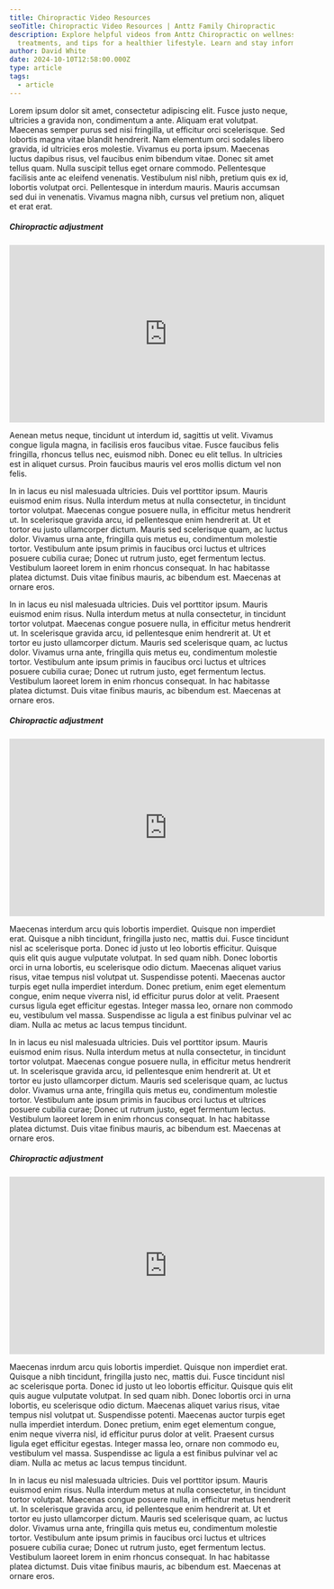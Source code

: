 ```yaml
---
title: Chiropractic Video Resources
seoTitle: Chiropractic Video Resources | Anttz Family Chiropractic
description: Explore helpful videos from Anttz Chiropractic on wellness,
  treatments, and tips for a healthier lifestyle. Learn and stay informed!
author: David White
date: 2024-10-10T12:58:00.000Z
type: article
tags:
  - article
---
```

Lorem ipsum dolor sit amet, consectetur adipiscing elit. Fusce justo neque, ultricies a gravida non, condimentum a ante. Aliquam erat volutpat. Maecenas semper purus sed nisi fringilla, ut efficitur orci scelerisque. Sed lobortis magna vitae blandit hendrerit. Nam elementum orci sodales libero gravida, id ultricies eros molestie. Vivamus eu porta ipsum. Maecenas luctus dapibus risus, vel faucibus enim bibendum vitae. Donec sit amet tellus quam. Nulla suscipit tellus eget ornare commodo. Pellentesque facilisis ante ac eleifend venenatis. Vestibulum nisl nibh, pretium quis ex id, lobortis volutpat orci. Pellentesque in interdum mauris. Mauris accumsan sed dui in venenatis. Vivamus magna nibh, cursus vel pretium non, aliquet et erat erat.


<div class="youtube-embed Right">
  <h5 class="text-lg mb-4 font-bold">Chiropractic adjustment</h5>
  <iframe width="560" height="315" src="https://www.youtube.com/embed/rtkv8Lm3luI" frameborder="0" allowfullscreen class="max-w-full"></iframe>
</div>

Aenean metus neque, tincidunt ut interdum id, sagittis ut velit. Vivamus congue ligula magna, in facilisis eros faucibus vitae. Fusce faucibus felis fringilla, rhoncus tellus nec, euismod nibh. Donec eu elit tellus. In ultricies est in aliquet cursus. Proin faucibus mauris vel eros mollis dictum vel non felis.

In in lacus eu nisl malesuada ultricies. Duis vel porttitor ipsum. Mauris euismod enim risus. Nulla interdum metus at nulla consectetur, in tincidunt tortor volutpat. Maecenas congue posuere nulla, in efficitur metus hendrerit ut. In scelerisque gravida arcu, id pellentesque enim hendrerit at. Ut et tortor eu justo ullamcorper dictum. Mauris sed scelerisque quam, ac luctus dolor. Vivamus urna ante, fringilla quis metus eu, condimentum molestie tortor. Vestibulum ante ipsum primis in faucibus orci luctus et ultrices posuere cubilia curae; Donec ut rutrum justo, eget fermentum lectus. Vestibulum laoreet lorem in enim rhoncus consequat. In hac habitasse platea dictumst. Duis vitae finibus mauris, ac bibendum est. Maecenas at ornare eros.

In in lacus eu nisl malesuada ultricies. Duis vel porttitor ipsum. Mauris euismod enim risus. Nulla interdum metus at nulla consectetur, in tincidunt tortor volutpat. Maecenas congue posuere nulla, in efficitur metus hendrerit ut. In scelerisque gravida arcu, id pellentesque enim hendrerit at. Ut et tortor eu justo ullamcorper dictum. Mauris sed scelerisque quam, ac luctus dolor. Vivamus urna ante, fringilla quis metus eu, condimentum molestie tortor. Vestibulum ante ipsum primis in faucibus orci luctus et ultrices posuere cubilia curae; Donec ut rutrum justo, eget fermentum lectus. Vestibulum laoreet lorem in enim rhoncus consequat. In hac habitasse platea dictumst. Duis vitae finibus mauris, ac bibendum est. Maecenas at ornare eros.


<div class="youtube-embed Left">
  <h5 class="text-lg mb-4 font-bold">Chiropractic adjustment</h5>
  <iframe width="560" height="315" src="https://www.youtube.com/embed/tYGJZiW5Df8" frameborder="0" allowfullscreen class="max-w-full"></iframe>
</div>

Maecenas interdum arcu quis lobortis imperdiet. Quisque non imperdiet erat. Quisque a nibh tincidunt, fringilla justo nec, mattis dui. Fusce tincidunt nisl ac scelerisque porta. Donec id justo ut leo lobortis efficitur. Quisque quis elit quis augue vulputate volutpat. In sed quam nibh. Donec lobortis orci in urna lobortis, eu scelerisque odio dictum. Maecenas aliquet varius risus, vitae tempus nisl volutpat ut. Suspendisse potenti. Maecenas auctor turpis eget nulla imperdiet interdum. Donec pretium, enim eget elementum congue, enim neque viverra nisl, id efficitur purus dolor at velit. Praesent cursus ligula eget efficitur egestas. Integer massa leo, ornare non commodo eu, vestibulum vel massa. Suspendisse ac ligula a est finibus pulvinar vel ac diam. Nulla ac metus ac lacus tempus tincidunt.

In in lacus eu nisl malesuada ultricies. Duis vel porttitor ipsum. Mauris euismod enim risus. Nulla interdum metus at nulla consectetur, in tincidunt tortor volutpat. Maecenas congue posuere nulla, in efficitur metus hendrerit ut. In scelerisque gravida arcu, id pellentesque enim hendrerit at. Ut et tortor eu justo ullamcorper dictum. Mauris sed scelerisque quam, ac luctus dolor. Vivamus urna ante, fringilla quis metus eu, condimentum molestie tortor. Vestibulum ante ipsum primis in faucibus orci luctus et ultrices posuere cubilia curae; Donec ut rutrum justo, eget fermentum lectus. Vestibulum laoreet lorem in enim rhoncus consequat. In hac habitasse platea dictumst. Duis vitae finibus mauris, ac bibendum est. Maecenas at ornare eros.


<div class="youtube-embed ">
  <h5 class="text-lg mb-4 font-bold">Chiropractic adjustment</h5>
  <iframe width="560" height="315" src="https://www.youtube.com/embed/s5iDJc9k9SA" frameborder="0" allowfullscreen class="max-w-full"></iframe>
</div>

Maecenas inrdum arcu quis lobortis imperdiet. Quisque non imperdiet erat. Quisque a nibh tincidunt, fringilla justo nec, mattis dui. Fusce tincidunt nisl ac scelerisque porta. Donec id justo ut leo lobortis efficitur. Quisque quis elit quis augue vulputate volutpat. In sed quam nibh. Donec lobortis orci in urna lobortis, eu scelerisque odio dictum. Maecenas aliquet varius risus, vitae tempus nisl volutpat ut. Suspendisse potenti. Maecenas auctor turpis eget nulla imperdiet interdum. Donec pretium, enim eget elementum congue, enim neque viverra nisl, id efficitur purus dolor at velit. Praesent cursus ligula eget efficitur egestas. Integer massa leo, ornare non commodo eu, vestibulum vel massa. Suspendisse ac ligula a est finibus pulvinar vel ac diam. Nulla ac metus ac lacus tempus tincidunt.

In in lacus eu nisl malesuada ultricies. Duis vel porttitor ipsum. Mauris euismod enim risus. Nulla interdum metus at nulla consectetur, in tincidunt tortor volutpat. Maecenas congue posuere nulla, in efficitur metus hendrerit ut. In scelerisque gravida arcu, id pellentesque enim hendrerit at. Ut et tortor eu justo ullamcorper dictum. Mauris sed scelerisque quam, ac luctus dolor. Vivamus urna ante, fringilla quis metus eu, condimentum molestie tortor. Vestibulum ante ipsum primis in faucibus orci luctus et ultrices posuere cubilia curae; Donec ut rutrum justo, eget fermentum lectus. Vestibulum laoreet lorem in enim rhoncus consequat. In hac habitasse platea dictumst. Duis vitae finibus mauris, ac bibendum est. Maecenas at ornare eros.
